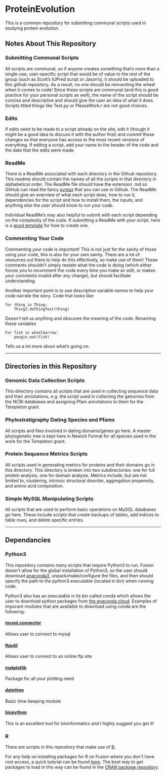 # ProteinEvolution

This  is a common repository for submitting communal scripts used in studying protein evolution. 

## Notes About This Repository
### Submitting Communal Scripts
All scripts are communal, so if anyone creates something that’s more than a single-use, user-specific script that would be of value to the rest of the group (such as Scott’s IUPred script or Jason’s), it should be uploaded to this github repository. As a result, no one should be reinventing the wheel when it comes to code! Since these scripts are communal (and this is good practice for your personal scripts as well), the name of the script should be concise and descriptive and should give the user an idea of what it does. Scripts titled things like Test.py or PleaseWork.r are not good choices. 

### Edits
If edits need to be made to a script already on the site, edit it (though it might be a good idea to discuss it with the author first) and commit those changes so that everyone has access to the most recent versions of everything. If editing a script, add your name to the header of the code and the date that the edits were made.

### ReadMe
There is a ReadMe associated with each directory in the Github repository. This readme should contain the names of all the scripts in that directory in alphabetical order. The ReadMe file should have the extension .md so GitHub can read the fancy [syntax](https://help.github.com/articles/basic-writing-and-formatting-syntax/) that you can use in Github. The ReadMe should give an overview of what each script does, how to run it, dependencies for the script and how to install them, the inputs, and anything else the user should know to run your code. 

Individual ReadMe’s may also helpful to submit with each script depending on the complexity of the code. If submitting a ReadMe with your script, here is a [good template](https://gist.github.com/PurpleBooth/109311bb0361f32d87a2) for how to create one.

### Commenting Your Code
Commenting your code is important! This is not just for the sanity of those using your code, this is also for your own sanity. There are a lot of resources out there to help do this effectively, so make use of them! These comments shouldn’t simply restate what the code is doing (which either forces you to recomment the code every time you make an edit, or makes your comments invalid after any change), but should facilitate understanding. 

Another important point is to use descriptive variable names to help your code narrate the story. Code that looks like:

```
for thing in Thing:
	Thing2.doThingTest(thing)
```

Doesn’t tell us anything and obscures the meaning of the code. Renaming these variables

```
For fish in wheelbarrow:
	pengin.eat(fish)
```

Tells us a lot more about what’s going on.

----------


## Directories in this Repository

### Genomic Data Collection Scripts
This directory contains all scripts that are used in collecting sequence data and their annotations, e.g. the script used in collecting the genomes from the NCBI databases and assigning Pfam annotations to them for the Templeton grant. 

### Phylostratigraphy Dating Species and Pfams
All scripts and files involved in dating domains/genes go here. A master phylogenetic tree is kept here in Newick Format for all species used in the work for the Templeton grant.

### Protein Sequence Metrics Scripts
All scripts used in generating metrics for proteins and their domains go in this directory. This directory is broken into two subdirectories: one for full protein analysis, one for domain analysis. Metrics include, but are not limited to, clustering, intrinsic structural disorder, aggregation propensity, and amino acid composition.

### Simple MySQL Manipulating Scripts
All scripts that are used to perform basic operations on MySQL databases go here. These include scripts that create backups of tables, add indices to table rows, and delete specific entries. 

---------------

## Dependancies 

### Python3
This repository contains many scripts that require Python3 to run. Fusion doesn't allow for the global installation of Python3, so the user should download [anaconda3](https://www.anaconda.com/distribution/), unpack/make/configure the files, and then should specify the path to the python3 executable (located in bin) when running code. 

Python3 also has an executable in its bin called conda which allows the user to download python packages from [the anaconda cloud](https://anaconda.org/). Examples of imporant modules that are available to download using conda are the following:

#### [mysql.connector](https://anaconda.org/anaconda/mysql-connector-python)
Allows user to connect to mysql

#### [ftputil](https://anaconda.org/conda-forge/ftputil)
Allows user to connect to an online ftp site

#### [matplotlib](https://anaconda.org/conda-forge/matplotlib)
Package for all your plotting need

#### [datetime](https://anaconda.org/trentonoliphant/datetime)
Basic time-keeping module

#### [biopython](https://anaconda.org/anaconda/biopython)
This is an excellent tool for bioinformatics and I highly suggest you get it!

### R
There are scripts in this repository that make use of [R](https://www.r-project.org/). 

For any help on installing packages for R on Fusion where you don't have root access, a quick tutorial can be found [here](https://cmdlinetips.com/2012/05/how-to-install-a-r-package-locally-and-load-it-easily/). The best way to get packages to load in this way can be found in the [CRAN package repository](https://cran.r-project.org/web/packages/).

